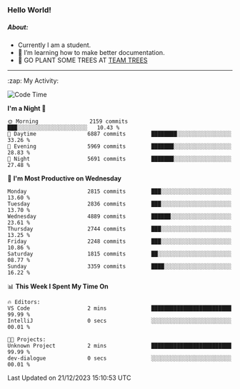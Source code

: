 ### Hello World!

##### About:
- Currently I am a student.
- 🌱 I’m learning how to make better documentation.
- 🌱 GO PLANT SOME TREES AT [TEAM TREES](https://teamtrees.org/)

---
  <summary>:zap: My Activity:</summary>
  
<!--START_SECTION:waka-->
![Code Time](http://img.shields.io/badge/Code%20Time-1%2C267%20hrs%2050%20mins-blue)

**I'm a Night 🦉** 

```text
🌞 Morning                2159 commits        ███░░░░░░░░░░░░░░░░░░░░░░   10.43 % 
🌆 Daytime                6887 commits        ████████░░░░░░░░░░░░░░░░░   33.26 % 
🌃 Evening                5969 commits        ███████░░░░░░░░░░░░░░░░░░   28.83 % 
🌙 Night                  5691 commits        ███████░░░░░░░░░░░░░░░░░░   27.48 % 
```
📅 **I'm Most Productive on Wednesday** 

```text
Monday                   2815 commits        ███░░░░░░░░░░░░░░░░░░░░░░   13.60 % 
Tuesday                  2836 commits        ███░░░░░░░░░░░░░░░░░░░░░░   13.70 % 
Wednesday                4889 commits        ██████░░░░░░░░░░░░░░░░░░░   23.61 % 
Thursday                 2744 commits        ███░░░░░░░░░░░░░░░░░░░░░░   13.25 % 
Friday                   2248 commits        ███░░░░░░░░░░░░░░░░░░░░░░   10.86 % 
Saturday                 1815 commits        ██░░░░░░░░░░░░░░░░░░░░░░░   08.77 % 
Sunday                   3359 commits        ████░░░░░░░░░░░░░░░░░░░░░   16.22 % 
```


📊 **This Week I Spent My Time On** 

```text
🔥 Editors: 
VS Code                  2 mins              █████████████████████████   99.99 % 
IntelliJ                 0 secs              ░░░░░░░░░░░░░░░░░░░░░░░░░   00.01 % 

🐱‍💻 Projects: 
Unknown Project          2 mins              █████████████████████████   99.99 % 
dev-dialogue             0 secs              ░░░░░░░░░░░░░░░░░░░░░░░░░   00.01 % 
```


 Last Updated on 21/12/2023 15:10:53 UTC
<!--END_SECTION:waka-->
